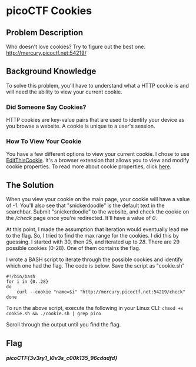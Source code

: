 # picoCTF Cookies

## Problem Description
Who doesn't love cookies? Try to figure out the best one. http://mercury.picoctf.net:54219/

## Background Knowledge
To solve this problem, you'll have to understand what a HTTP cookie is and will need the ability to view your current cookie. 

### Did Someone Say Cookies?
HTTP cookies are key-value pairs that are used to identify your device as you browse a website. A cookie is unique to a user's session.

### How To View Your Cookie
You have a few different options to view your current cookie. I chose to use [EditThisCookie](http://www.editthiscookie.com/). 
It's a browser extension that allows you to view and modify cookie properties. To read more about cookie properties, click [here](http://www.editthiscookie.com/blog/2014/03/cookie-properties/).

## The Solution
When you view your cookie on the main page, your cookie will have a value of *-1*. 
You'll also see that "snickerdoodle" is the default text in the searchbar. Submit "snickerdoodle" to the website, and check the cookie on the */check* page once you're redirected.
It'll have a value of *0*. 

At this point, I made the assumption that iteration would eventually lead me to the flag. So, I tried to find the max range for the cookies. 
I did this by guessing. I started with 30, then 25, and iterated up to *28*. There are 29 possible cookies (0-28). One of them contains the flag. 

I wrote a BASH script to iterate through the possible cookies and identify which one had the flag. The code is below. 
Save the script as "cookie.sh"

    #!/bin/bash
    for i in {0..28}
    do
        curl --cookie "name=$i" "http://mercury.picoctf.net:54219/check"
    done
    
To run the above script, execute the following in your Linux CLI: `chmod +x cookie.sh && ./cookie.sh | grep pico`

Scroll through the output until you find the flag.

## Flag
##### picoCTF{3v3ry1_l0v3s_c00k135_96cdadfd}
